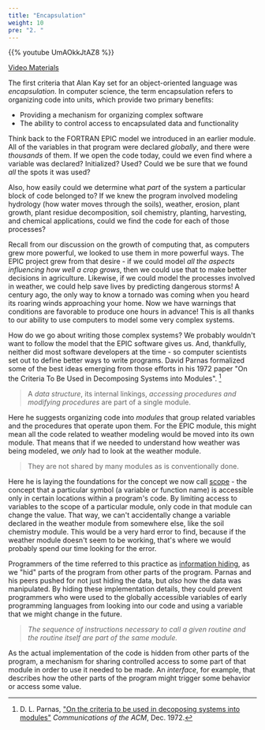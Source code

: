 ```yaml
---
title: "Encapsulation"
weight: 10
pre: "2. "
---
```

{{% youtube UmAOkkJtAZ8 %}}

[Video Materials](video)

The first criteria that Alan Kay set for an object-oriented language was _encapsulation_.  In computer science, the term encapsulation refers to organizing code into units, which provide two primary benefits:

* Providing a mechanism for organizing complex software
* The ability to control access to encapsulated data and functionality

Think back to the FORTRAN EPIC model we introduced in an earlier module. All of the variables in that program were declared _globally_, and there were _thousands_ of them.  If we open the code today, could we even find where a variable was declared?  Initialized?  Used?  Could we be sure that we found _all_ the spots it was used?

Also, how easily could we determine what _part_ of the system a particular block of code belonged to?  If we knew the program involved modeling hydrology (how water moves through the soils), weather, erosion, plant growth, plant residue decomposition, soil chemistry, planting, harvesting, and chemical applications, could we find the code for each of those processes?

Recall from our discussion on the growth of computing that, as computers grew more powerful, we looked to use them in more powerful ways. The EPIC project grew from that desire - if we could model _all the aspects influencing how well a crop grows_, then we could use that to make better decisions in agriculture.  Likewise, if we could model the processes involved in weather, we could help save lives by predicting dangerous storms!  A century ago, the only way to know a tornado was coming when you heard its roaring winds approaching your home.  Now we have warnings that conditions are favorable to produce one hours in advance!  This is all thanks to our ability to use computers to model some very complex systems.

How do we go about writing those complex systems?  We probably wouldn't want to follow the model that the EPIC software gives us. And, thankfully, neither did most software developers at the time - so computer scientists set out to define better ways to write programs.  David Parnas formalized some of the best ideas emerging from those efforts in his 1972 paper "On the Criteria To Be Used in Decomposing Systems into Modules". [^Parnas1972]

[^Parnas1972]: D. L. Parnas, ["On the criteria to be used in decoposing systems into modules"](https://dl-acm-org.er.lib.k-state.edu/doi/10.1145/361598.361623) _Communications of the ACM_, Dec. 1972.

<blockquote>
A <i>data structure</i>, its internal linkings, <i>accessing procedures and modifying procedures</i> are part of a single module.  
</blockquote>

Here he suggests organizing code into _modules_ that group related variables and the procedures that operate upon them.  For the EPIC module, this might mean all the code related to weather modeling would be moved into its own module.  That means that if we needed to understand how weather was being modeled, we _only_ had to look at the weather module.

<blockquote>
They are not shared by many modules as is conventionally done. 
</blockquote>

Here he is laying the foundations for the concept we now call [scope](https://en.wikipedia.org/wiki/Scope_(computer_science)) - the concept that a particular symbol (a variable or function name) is accessible only in certain locations within a program's code.  By limiting access to variables to the scope of a particular module, only code in that module can change the value.  That way, we can't accidentally change a variable declared in the weather module from somewhere else, like the soil chemistry module. This would be a very hard error to find, because if the weather module doesn't seem to be working, that's where we would probably spend our time looking for the error.

Programmers of the time referred to this practice as [information hiding](https://en.wikipedia.org/wiki/Information_hiding), as we "hid" parts of the program from other parts of the program. Parnas and his peers pushed for not just hiding the data, but _also_ how the data was manipulated.  By hiding these implementation details, they could prevent programmers who were used to the globally accessible variables of early programming languages from looking into our code and using a variable that we might change in the future.

<blockquote>
<i>The sequence of instructions necessary to call a given routine and the routine itself are part of the same module.</i>
</blockquote>

As the actual implementation of the code is hidden from other parts of the program, a mechanism for sharing controlled access to some part of that module in order to use it needed to be made.  An _interface_, for example, that describes how the other parts of the program might trigger some behavior or access some value.
